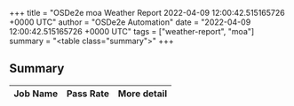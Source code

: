 +++
title = "OSDe2e moa Weather Report 2022-04-09 12:00:42.515165726 +0000 UTC"
author = "OSDe2e Automation"
date = "2022-04-09 12:00:42.515165726 +0000 UTC"
tags = ["weather-report", "moa"]
summary = "<table class=\"summary\"></table>"
+++
## Summary

| Job Name | Pass Rate | More detail |
|----------|-----------|-------------|




